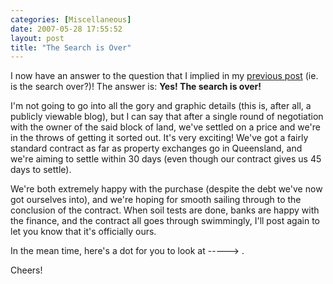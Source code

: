 ```yaml
---
categories: [Miscellaneous]
date: 2007-05-28 17:55:52
layout: post
title: "The Search is Over"
---
```

I now have an answer to the question that I implied in my <a href="/posts/the-search-might-be-over/" title="The Search Might be Over">previous post</a> (ie. is the search over?)! The answer is: <strong>Yes! The search is over!</strong>

I'm not going to go into all the gory and graphic details (this is, after all, a publicly viewable blog), but I can say that after a single round of negotiation with the owner of the said block of land, we've settled on a price and we're in the throws of getting it sorted out. It's very exciting! We've got a fairly standard contract as far as property exchanges go in Queensland, and we're aiming to settle within 30 days (even though our contract gives us 45 days to settle).

We're both extremely happy with the purchase (despite the debt we've now got ourselves into), and we're hoping for smooth sailing through to the conclusion of the contract. When soil tests are done, banks are happy with the finance, and the contract all goes through swimmingly, I'll post again to let you know that it's officially ours.

In the mean time, here's a dot for you to look at ----->   .

Cheers!

